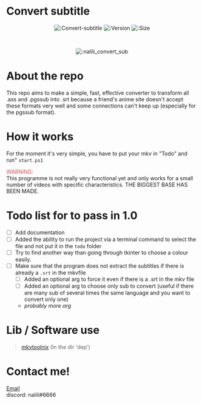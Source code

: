 # Convert subtitle
<div align="center">

![:Convert-subtitle](https://img.shields.io/apm/l/Convert-subtitle?style=for-the-badge)
![:Version](https://img.shields.io/badge/Version-Alpha_1.0-brightgreen?style=for-the-badge)
![:Size](https://img.shields.io/github/size/nalili/Convert-subtitle?style=for-the-badge)

<br>

![:nalili_convert_sub](https://count.getloli.com/get/@s:nalili_convert_sub?theme=rule34)
</div>

# About the repo

This repo aims to make a simple, fast, effective converter to transform all .ass and .pgssub into .srt because a friend's anime site doesn't accept these formats very well and some connections can't keep up (especially for the pgssub format).

# How it works

For the moment it's very simple, you have to put your mkv in "Todo" and run" ``start.ps1``

<div style="color: rgb(207, 80, 80);">WARNING:</div> This programme is not really very functional yet and only works for a small number of videos with specific characteristics. THE BIGGEST BASE HAS BEEN MADE.

</br>

# Todo list for to pass in 1.0

- [ ] Add documentation 
- [ ] Added the ability to run the project via a terminal command to select the file and not put it in the `todo` folder
- [ ] Try to find another way than going through tkinter to choose a colour easily.
- [ ] Make sure that the program does not extract the subtitles if there is already a `.srt` in the mkvfile
  - [ ] Added an optional arg to force it even if there is a .srt in the mkv file
  - [ ] Added an optional arg to choose only sub to convert (useful if there are many sub of several times the same language and you want to convert only one)
  - *probably more arg*

<!-- - [ ] (Optional) Convert all python file to C++ or Rust for faster execution
- [ ] (Optional) Add a GUI
- *[ ] (Optional) Separate entirely from mkvtoolnix* -->

# Lib / Software use 
> [mkvtoolnix](https://gitlab.com/mbunkus/mkvtoolnix/) (In the dir 'dep')

# Contact me!
<a href="mailto:nalili0000007@gmail.com"> Email </a> </br>
discord: nalili#6666